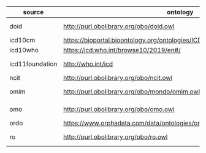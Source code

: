 | source | ontology | versionIRI | versionInfo |
| --- | --- | --- | --- |
| doid | <http://purl.obolibrary.org/obo/doid.owl> | <http://purl.obolibrary.org/obo/doid/releases/2025-08-29/doid.owl> | "2025-08-29" |
| icd10cm | <https://bioportal.bioontology.org/ontologies/ICD10CM/tmp/mirror-icd10cm.owl> | <https://data.bioontology.org/ontologies/ICD10CM/submissions/27/icd10cm.owl> | "2024ab" |
| icd10who | <https://icd.who.int/browse10/2019/en#/> |  |  |
| icd11foundation | <http://who.int/icd> |  | "2025-01-26" |
| ncit | <http://purl.obolibrary.org/obo/ncit.owl> | <http://purl.obolibrary.org/obo/ncit/releases/2025-08-06/ncit.owl> | "25.06e" |
| omim | <http://purl.obolibrary.org/obo/mondo/omim.owl> | <http://purl.obolibrary.org/obo/mondo/releases/2025-09-03/omim.owl> | "2025-09-03" |
| omo | <http://purl.obolibrary.org/obo/omo.owl> | <http://purl.obolibrary.org/obo/omo/releases/2025-06-18/omo.owl> | "2025-06-18" |
| ordo | <https://www.orphadata.com/data/ontologies/ordo/last_version/ORDO_en_4.7.owl> | <https://www.orphadata.com/data/ontologies/ordo/last_version/ORDO_en_4.7.owl> | "4.7" |
| ro | <http://purl.obolibrary.org/obo/ro.owl> | <http://purl.obolibrary.org/obo/ro/releases/2025-06-24/ro.owl> | "2025-06-24" |
